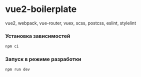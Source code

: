 # vue2-boilerplate

vue2, webpack, vue-router, vuex, scss, postcss, eslint, stylelint

### Установка зависимостей

```sh
npm ci
```

### Запуск в режиме разработки

```sh
npm run dev
```
